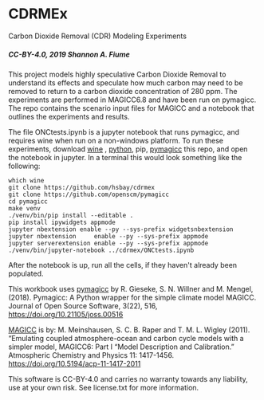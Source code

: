 # CDRMEx
Carbon Dioxide Removal (CDR) Modeling Experiments

##### CC-BY-4.0, 2019 Shannon A. Fiume

This project models highly speculative Carbon Dioxide Removal to understand
its effects and speculate how much carbon may need to be removed to return to a
carbon dioxide concentration of 280 ppm. The experiments are performed in MAGICC6.8
and have been run on pymagicc. The repo contains the scenario input files for MAGICC
and a notebook that outlines the experiments and results.

The file ONCtests.ipynb is a jupyter notebook that runs pymagicc, and requires
wine when run on a non-windows platform. To run these experiments, download 
[wine](https://sourceforge.net/projects/wine/files/latest/download)
, [python](https://www.python.org/downloads/), pip, 
[pymagicc](https://github.com/openscm/pymagicc) this repo, and open the 
notebook in jupyter. In a terminal this would look something like the following:

```
which wine
git clone https://github.com/hsbay/cdrmex
git clone https://github.com/openscm/pymagicc
cd pymagicc
make venv
./venv/bin/pip install --editable .
pip install ipywidgets appmode
jupyter nbextension enable --py --sys-prefix widgetsnbextension
jupyter nbextension     enable --py --sys-prefix appmode
jupyter serverextension enable --py --sys-prefix appmode
./venv/bin/jupyter-notebook ../cdrmex/ONCtests.ipynb
```

After the notebook is up, run all the cells, if they haven't already been populated.

This workbook uses [pymagicc](https://pymagicc.readthedocs.io/en/latest/) by R. Gieseke, S. N. Willner and M. Mengel, (2018). 
Pymagicc: A Python wrapper for the simple climate model MAGICC. 
   Journal of Open Source Software, 3(22), 516, 
   https://doi.org/10.21105/joss.00516

[MAGICC](http://magicc.org/) is by:
    M. Meinshausen, S. C. B. Raper and T. M. L. Wigley (2011). 
    “Emulating coupled atmosphere-ocean and carbon cycle models with a simpler model, MAGICC6: Part I “Model Description and Calibration.” 
    Atmospheric Chemistry and Physics 11: 1417-1456. 
    https://doi.org/10.5194/acp-11-1417-2011

This software is CC-BY-4.0 and carries no warranty towards any liability, use at your own risk.
See license.txt for more information.
